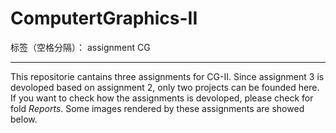 # ComputertGraphics-II

标签（空格分隔）： assignment CG

---

This repositorie cantains three assignments for CG-II. Since assignment 3 is devoloped based on assignment 2, only two projects can be founded here.
If you want to check how the assignments is devoloped, please check for fold *Reports*.
Some images rendered by these assignments are showed below.
